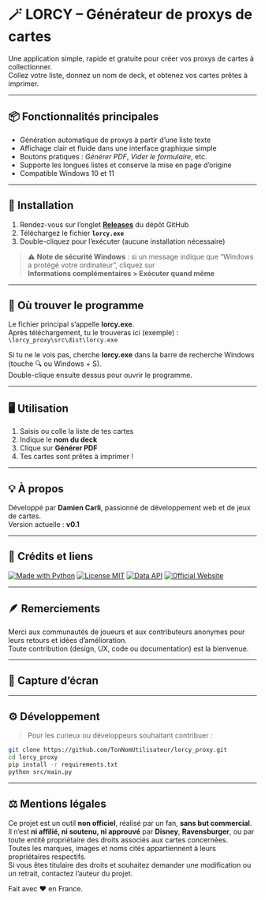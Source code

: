 # 🪄 LORCY – Générateur de proxys de cartes

Une application simple, rapide et gratuite pour créer vos proxys de cartes à collectionner.  
Collez votre liste, donnez un nom de deck, et obtenez vos cartes prêtes à imprimer.

---

## 📦 Fonctionnalités principales

- Génération automatique de proxys à partir d’une liste texte  
- Affichage clair et fluide dans une interface graphique simple  
- Boutons pratiques : *Générer PDF*, *Vider le formulaire*, etc.  
- Supporte les longues listes et conserve la mise en page d’origine  
- Compatible Windows 10 et 11

---

## 🧭 Installation

1. Rendez-vous sur l’onglet **[Releases](../../releases)** du dépôt GitHub  
2. Téléchargez le fichier **`lorcy.exe`**  
3. Double-cliquez pour l’exécuter (aucune installation nécessaire)

> ⚠️ **Note de sécurité Windows** : si un message indique que “Windows a protégé votre ordinateur”, cliquez sur  
> **Informations complémentaires > Exécuter quand même**

---

## 📁 Où trouver le programme

Le fichier principal s’appelle **lorcy.exe**.  
Après téléchargement, tu le trouveras ici (exemple) :  
`\lorcy_proxy\src\dist\lorcy.exe`

Si tu ne le vois pas, cherche **lorcy.exe** dans la barre de recherche Windows (touche 🔍 ou Windows + S).  
Double-clique ensuite dessus pour ouvrir le programme.

---

## 🖥️ Utilisation

1. Saisis ou colle la liste de tes cartes  
2. Indique le **nom du deck**  
3. Clique sur **Générer PDF**  
4. Tes cartes sont prêtes à imprimer !


---

## 💡 À propos

Développé par **Damien Carli**, passionné de développement web et de jeux de cartes.  
Version actuelle : **v0.1**

---

## 🧷 Crédits et liens

[![Made with Python](https://img.shields.io/badge/Made%20with-Python-3776AB?logo=python&logoColor=white)](https://www.python.org/)
[![License MIT](https://img.shields.io/badge/License-MIT-green.svg)](LICENSE.md)
[![Data API](https://img.shields.io/badge/Data-API-blue.svg)](https://www.lorcana.com/)
[![Official Website](https://img.shields.io/badge/Official-Site-red.svg)](https://www.lorcana.com/)

---

## 🪶 Remerciements

Merci aux communautés de joueurs et aux contributeurs anonymes pour leurs retours et idées d’amélioration.  
Toute contribution (design, UX, code ou documentation) est la bienvenue.

---

## 📸 Capture d’écran




---

## ⚙️ Développement

> Pour les curieux ou développeurs souhaitant contribuer :
```bash
git clone https://github.com/TonNomUtilisateur/lorcy_proxy.git
cd lorcy_proxy
pip install -r requirements.txt
python src/main.py
```

---

## ⚖️ Mentions légales

Ce projet est un outil **non officiel**, réalisé par un fan, **sans but commercial**.  
Il n’est **ni affilié, ni soutenu, ni approuvé** par **Disney**, **Ravensburger**, ou par toute entité propriétaire des droits associés aux cartes concernées.  
Toutes les marques, images et noms cités appartiennent à leurs propriétaires respectifs.  
Si vous êtes titulaire des droits et souhaitez demander une modification ou un retrait, contactez l’auteur du projet.

Fait avec ❤️ en France.